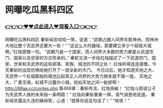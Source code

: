 # 网曝吃瓜黑料四区

### <a href="https://github.com/kajuf/hait/issues/1">👉👉👉♥♥点此进入♥观看入口👈👉👉</a>

网曝吃瓜黑料四区
 秦斩闻言哈哈一笑，说道：“武朝占据人间界东胜神洲，而神洲大地比整个天武界还要大一些！”
    “这这么大的疆域，那要建立多少个超级大城啊。”红烛感慨一句。
    “武朝乃是一个国家，而人间界大多数的势力都是以武道宗门、国家以及世家的方式传承的。”
    秦斩又进一步给红烛描述了一下武道宗门、国家、世家和天武界的这些部落、家族、城池的不同之处！
    红烛听得连连感慨，今天秦斩的出现仿佛给她打开了一扇全新的大门。
    今日过后，她才知道天地之大，天武界一个虹城那般的城池比起真正人间界的大势力根本就不值一提。
    天地之大，广袤无垠，虹城不过蕞尔小城，宛如天地之间一蚍蜉啊！
http://68aa.cc/contes.php
第488章：秦斩传法，红烛突破！
    “红烛斗胆请公子为天武界人族的未来指一条明路！”
    红烛向秦斩重重一拜，语气诚恳地说道。
    秦斩闻言露出久违的姨母笑，心道：“就等你说这句话了！”
    “咳咳！”
